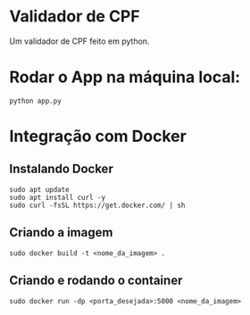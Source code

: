 # Validador de CPF
Um validador de CPF feito em python.

# Rodar o App na máquina local:
    python app.py

# Integração com Docker

## Instalando Docker
    sudo apt update
    sudo apt install curl -y
    sudo curl -fsSL https://get.docker.com/ | sh

## Criando a imagem
    sudo docker build -t <nome_da_imagem> .

## Criando e rodando o container
    sudo docker run -dp <porta_desejada>:5000 <nome_da_imagem>